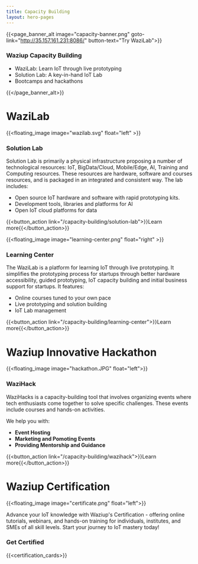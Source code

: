 ```yaml
---
title: Capacity Building
layout: hero-pages
---
```


{{<page_banner_alt  image="capacity-banner.png" goto-link="http://35.157.161.231:8086/" button-text="Try WaziLab">}}

### Waziup Capacity Building

- WaziLab: Learn IoT through live prototyping 
- Solution Lab: A key-in-hand IoT Lab
- Bootcamps and hackathons

{{</page_banner_alt>}}


WaziLab
=======

{{<floating_image image="wazilab.svg" float="left" >}}

### Solution Lab

Solution Lab is primarily a physical infrastructure proposing a number of technological resources: IoT, BigData/Cloud, Mobile/Edge, AI, Training and Computing resources. These resources are hardware, software and courses resources, and is packaged in an integrated and consistent way. The lab includes:

- Open source IoT hardware and software with rapid prototyping kits.
- Development tools, libraries and platforms for AI
- Open IoT cloud platforms for data 

{{<button_action link="/capacity-building/solution-lab">}}Learn more{{</button_action>}} 


{{<floating_image image="learning-center.png" float="right" >}}

### Learning Center

The WaziLab is a platform for learning IoT through live prototyping. It simplifies the prototyping process for startups through better hardware accessibility, guided prototyping, IoT capacity building and initial business support for startups. It features:

- Online courses tuned to your own pace
- Live prototyping and solution building
- IoT Lab management

{{<button_action link="/capacity-building/learning-center">}}Learn more{{</button_action>}} 

Waziup Innovative Hackathon
===========================

{{<floating_image image="hackathon.JPG" float="left">}}

### WaziHack

WaziHacks is a capacity-building tool that involves organizing events where tech enthusiasts come together to solve specific challenges. These events include courses and hands-on activities.

We help you with:

- **Event Hosting**
- **Marketing and Pomoting Events** 
- **Providing Mentorship and Guidance**

{{<button_action link="/capacity-building/wazihack">}}Learn more{{</button_action>}} 

Waziup Certification
====================


{{<floating_image image="certificate.png" float="left">}}


Advance your IoT knowledge with Waziup's Certification - offering online tutorials, webinars, and hands-on training for individuals, institutes, and SMEs of all skill levels. Start your journey to IoT mastery today!

### Get Certified

{{<certification_cards>}}


